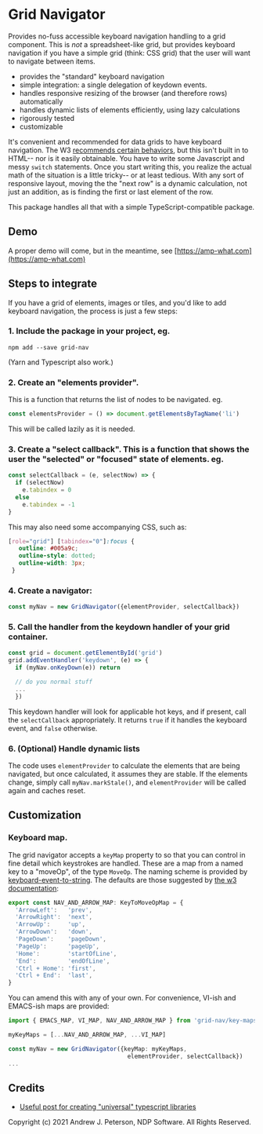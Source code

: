 # Grid Navigator

Provides no-fuss accessible keyboard navigation handling to a grid component. This is _not_ a spreadsheet-like grid, but provides keyboard navigation if you have a simple grid (think: CSS grid) that the user will want to navigate between items.

- provides the "standard" keyboard navigation
- simple integration: a single delegation of keydown events.
- handles responsive resizing of the browser (and therefore rows) automatically
- handles dynamic lists of elements efficiently, using lazy calculations
- rigorously tested
- customizable

It's convenient and recommended for data grids to have keyboard navigation. The W3 [recommends certain behaviors](https://www.w3.org/TR/wai-aria-practices/#keyboard-interaction-for-data-grids), but this isn't built in to HTML-- nor is it easily obtainable. You have to write some Javascript and messy `switch` statements. Once you start writing this, you realize the actual math of the situation is a little tricky-- or at least tedious. With any sort of responsive layout, moving the the "next row" is a dynamic calculation, not just an addition, as is finding the first or last element of the row.

This package handles all that with a simple TypeScript-compatible package.

## Demo

A proper demo will come, but in the meantime, see [https://amp-what.com](https://amp-what.com)

## Steps to integrate

If you have a grid of elements, images or tiles, and you'd like to add keyboard navigation, the process is just a few steps:

### 1. Include the package in your project, eg.
   ```shell
   npm add --save grid-nav
   ```
   (Yarn and Typescript also work.)

### 2. Create an "elements provider".
This is a function that returns the list of nodes to be navigated. eg.
  ```typescript
  const elementsProvider = () => document.getElementsByTagName('li')
  ```
   This will be called lazily as it is needed.

### 3. Create a "select callback". This is a function that shows the user the "selected" or "focused" state of elements. eg.
```typescript
const selectCallback = (e, selectNow) => {
  if (selectNow)
    e.tabindex = 0
  else
    e.tabindex = -1
}
```
This may also need some accompanying CSS, such as:
```css
[role="grid"] [tabindex="0"]:focus {
   outline: #005a9c;
   outline-style: dotted;
   outline-width: 3px;
 }
 ```

### 4. Create a navigator:
```typescript
const myNav = new GridNavigator({elementProvider, selectCallback})
```

### 5. Call the handler from the keydown handler of your grid container.
```typescript
const grid = document.getElementById('grid')
grid.addEventHandler('keydown', (e) => {
  if (myNav.onKeyDown(e)) return

  // do you normal stuff
  ...
  })
```
This keydown handler will look for applicable hot keys, and if present, call the `selectCallback` appropriately. It returns `true` if it handles the keyboard event, and `false` otherwise.

### 6. (Optional) Handle dynamic lists

The code uses `elementProvider` to calculate the elements that are being
navigated, but once calculated, it assumes they are stable. If the elements change, simply call `myNav.markStale()`, and `elementProvider` will be called again and caches reset.


## Customization

### Keyboard map.

The grid navigator accepts a `keyMap` property to so that you can
control in fine detail which keystrokes are handled. These are a map from a named key to a "moveOp", of the type `MoveOp`. The naming scheme is provided by [keyboard-event-to-string](https://www.npmjs.com/package/keyboard-event-to-string). The defaults are those suggested by [the w3 documentation](https://www.w3.org/TR/wai-aria-practices/#keyboard-interaction-for-data-grids):
```typescript
export const NAV_AND_ARROW_MAP: KeyToMoveOpMap = {
  'ArrowLeft':   'prev',
  'ArrowRight':  'next',
  'ArrowUp':     'up',
  'ArrowDown':   'down',
  'PageDown':    'pageDown',
  'PageUp':      'pageUp',
  'Home':        'startOfLine',
  'End':         'endOfLine',
  'Ctrl + Home': 'first',
  'Ctrl + End':  'last',
}
```
You can amend this with any of your own. For convenience, VI-ish and EMACS-ish maps are provided:
```typescript
import { EMACS_MAP, VI_MAP, NAV_AND_ARROW_MAP } from 'grid-nav/key-maps'

myKeyMaps = [...NAV_AND_ARROW_MAP, ...VI_MAP]

const myNav = new GridNavigator({keyMap: myKeyMaps,
                                  elementProvider, selectCallback})
...
```

## Credits
* [Useful post for creating "universal" typescript libraries](https://blog.logrocket.com/publishing-node-modules-typescript-es-modules/)

Copyright (c) 2021 Andrew J. Peterson, NDP Software. All Rights Reserved.
